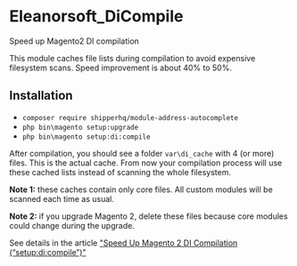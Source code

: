 # Eleanorsoft_DiCompile
Speed up Magento2 DI compilation

This module caches file lists during compilation to avoid expensive filesystem scans. Speed improvement is about 40% to 50%.

## Installation
* `composer require shipperhq/module-address-autocomplete`
* `php bin\magento setup:upgrade`
* `php bin\magento setup:di:compile`

After compilation, you should see a folder `var\di_cache` with 4 (or more) files. This is the actual cache. From now your compilation process will use these cached lists instead of scanning the whole filesystem.

**Note 1:** these caches contain only core files. All custom modules will be scanned each time as usual.

**Note 2:** if you upgrade Magento 2, delete these files because core modules could change during the upgrade.

See details in the article ["Speed Up Magento 2 DI Compilation (“setup:di:compile”)"](https://www.eleanorsoft.com/speed-up-magento-2-di-compilation-setupdicompile/)
